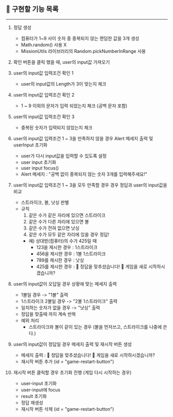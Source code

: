 ## 📝 구현할 기능 목록

---

1. 정답 생성

   - 컴퓨터가 1~9 사이 숫자 중 중복되지 않는 랜덤한 값을 3개 생성
   - Math.random() 사용 X
   - MissionUtils 라이브러리의 Random.pickNumberInRange 사용

2. 확인 버튼을 클릭 했을 때, user의 input값 가져오기

3. user의 input값 입력조건 확인 1

   - user의 input값의 Length가 3이 맞는지 체크

4. user의 input값 입력조건 확인 2

   - 1 ~ 9 이외의 문자가 입력 되었는지 체크 (공백 문자 포함)

5. user의 input값 입력조건 확인 3

   - 중복된 숫자가 입력되지 않았는지 체크

6. user의 input값 입력조건 1 ~ 3을 만족하지 않을 경우 Alert 메세지 출력 및 userInput 초기화

   - user가 다시 input값을 입력할 수 있도록 설정
   - user input 초기화
   - user input focus()
   - Alert 메세지 : "공백 없이 중복되지 않는 숫자 3개를 입력해주세요!"

7. user의 input값 입력조건 1 ~ 3을 모두 만족할 경우 경우 정답과 user의 input값을 비교

   - 스트라이크, 볼, 낫싱 판별
   - 규칙
     1. 같은 수가 같은 자리에 있으면 스트라이크
     2. 같은 수가 다른 자리에 있으면 볼
     3. 같은 수가 전혀 없으면 낫싱
     4. 같은 수가 모두 같은 자리에 있을 경우 정답!
     - 예) 상대방(컴퓨터)의 수가 425일 때
       - 123을 제시한 경우 : 1스트라이크
       - 456을 제시한 경우 : 1볼 1스트라이크
       - 789를 제시한 경우 : 낫싱
       - 425를 제시한 경우 : 🎉 정답을 맞추셨습니다! 🎉 게임을 새로 시작하시겠습니까?

8. user의 input값이 오답일 경우 상황에 맞는 메세지 출력

   - 1볼일 경우 -> "1볼" 출력
   - 1스트라이크 2볼일 경우 -> "2볼 1스트라이크" 출력
   - 일치하는 숫자가 없을 경우 -> "낫싱" 출력
   - 정답을 맞출때 까지 계속 반복
   - 예외 처리
     - 스트라이크와 볼이 같이 있는 경우 (볼을 먼저쓰고, 스트라이크를 나중에 쓴다.)

9. user의 input값이 정답일 경우 메세지 출력 및 재시작 버튼 생성

   - 메세지 출력 : 🎉 정답을 맞추셨습니다! 🎉 게임을 새로 시작하시겠습니까?
   - 재시작 버튼 추가 (id = "game-restart-button")

10. 재시작 버튼 클릭할 경우 초기화 진행 (게임 다시 시작하는 경우)

    - user-input 초기화
    - user-input에 focus
    - result 초기화
    - 정답 재생성
    - 재시작 버튼 삭제 (id = "game-restart-button")
